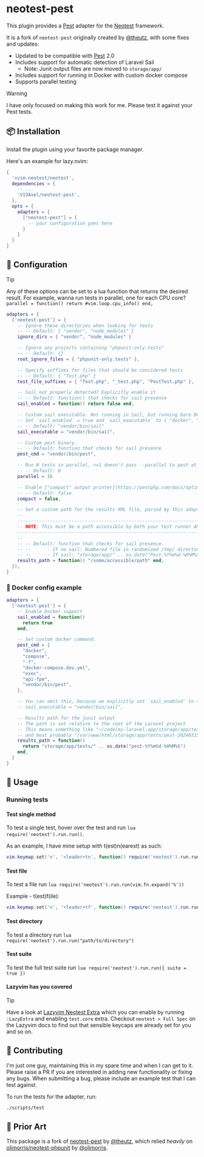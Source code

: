 # neotest-pest

This plugin provides a [Pest](https://pestphp.com) adapter for the [Neotest](https://github.com/nvim-neotest/neotest) framework.

It is a fork of `neotest-pest` originally created by [@theutz](https://github.com/theutz/neotest-pest),
with some fixes and updates:

- Updated to be compatible with [Pest](https://pestphp.com) 2.0
- Includes support for automatic detection of Laravel Sail
  - Note: Junit output files are now moved to `storage/app/`
- Includes support for running in Docker with custom docker compose
- Supports parallel testing

> [!WARNING]
> I have only focused on making this work for me. 
> Please test it against your Pest tests.

## :package: Installation

Install the plugin using your favorite package manager.

Here's an example for lazy.nvim:

```lua
{
  'nvim-neotest/neotest',
  dependencies = {
    -- ...
    'V13Axel/neotest-pest',
  },
  opts = {
    adapters = {
      ["neotest-pest"] = {
        -- your configuration goes here
      }
    }
  }
}
```

## :wrench: Configuration

> [!TIP]
> Any of these options can be set to a lua function that returns the desired result. For example, wanna run tests in parallel, one for each CPU core?
> `parallel = function() return #vim.loop.cpu_info() end,`

```lua
adapters = {
  ['neotest-pest'] = {
    -- Ignore these directories when looking for tests
    -- -- Default: { "vendor", "node_modules" }
    ignore_dirs = { "vendor", "node_modules" }

    -- Ignore any projects containing "phpunit-only.tests"
    -- -- Default: {}
    root_ignore_files = { "phpunit-only.tests" },

    -- Specify suffixes for files that should be considered tests
    -- -- Default: { "Test.php" }
    test_file_suffixes = { "Test.php", "_test.php", "PestTest.php" },

    -- Sail not properly detected? Explicitly enable it
    -- -- Default: function() that checks for sail presence
    sail_enabled = function() return false end,

    -- Custom sail executable. Not running in Sail, but running bare Docker?
    -- Set `sail_enabled` = true and `sail_executable` to { "docker", "exec", "[somecontainer]" }
    -- -- Default: "vendor/bin/sail"
    sail_executable = "vendor/bin/sail",

    -- Custom pest binary.
    -- -- Default: function that checks for sail presence
    pest_cmd = "vendor/bin/pest",

    -- Run N tests in parallel, <=1 doesn't pass --parallel to pest at all
    -- -- Default: 0
    parallel = 16

    -- Enable ["compact" output printer](https://pestphp.com/docs/optimizing-tests#content-compact-printer)
    -- -- Default: false
    compact = false,

    -- Set a custom path for the results XML file, parsed by this adapter
    --
    ------------------------------------------------------------------------------------
    -- NOTE: This must be a path accessible by both your test runner AND your editor! --
    ------------------------------------------------------------------------------------
    --
    -- -- Default: function that checks for sail presence.
    -- --      - If no sail: Numbered file in randomized /tmp/ directory (using async.fn.tempname())
    -- --      - If sail: "storage/app/" .. os.date("Pest.%Y%m%d-%H%M%S")
    results_path = function() "/some/accessible/path" end,
  }),
}
```

### :whale: Docker config example

```lua
adapters = {
  ['neotest-pest'] = {
    -- Enable Docker support
    sail_enabled = function()
      return true
    end,

    -- Set custom docker command.
    pest_cmd = {
      "docker",
      "compose",
      "-f",
      "docker-compose.dev.yml",
      "exec",
      "api-fpm",
      "vendor/bin/pest",
    },

    -- You can omit this, because we explicitly set `sail_enabled` to true
    -- sail_executable = "vendor/bin/sail",

    -- Results path for the junit output
    -- The path is set relative to the root of the Laravel project
    -- This means something like "~/code/my-laravel-app/storage/app/tests/pest-20240315-123456"
    -- and most probably "/var/www/html/storage/app/tests/pest-20240315-123456" in Docker
    results_path = function()
      return "storage/app/tests/" .. os.date("pest-%Y%m%d-%H%M%S")
    end,
  }
}
```

## :rocket: Usage

### Running tests

#### Test single method

To test a single test, hover over the test and run `lua require('neotest').run.run()`.

As an example, I have mine setup with <leader>t(est)n(earest) as such:

```lua
vim.keymap.set('n', '<leader>tn', function() require('neotest').run.run() end)
```

#### Test file

To test a file run `lua require('neotest').run.run(vim.fn.expand('%'))`

Example - <leader>t(est)f(ile):

```lua
vim.keymap.set('n', '<leader>tf', function() require('neotest').run.run(vim.fn.expand('%')) end)
```

#### Test directory

To test a directory run `lua require('neotest').run.run("path/to/directory")`

#### Test suite

To test the full test suite run `lua require('neotest').run.run({ suite = true })`

#### Lazyvim has you covered

> [!TIP]
> Have a look at [Lazyvim Neotest Extra](https://www.lazyvim.org/extras/test/core)
> which you can enable by running `:LazyExtra` and enabling `test.core` extra.
> Checkout `neotest > Full Spec` on the Lazyvim docs to find out that sensible
> keycaps are already set for you and so on.

## :gift: Contributing

I'm just one guy, maintaining this in my spare time and when I can get to it.
Please raise a PR if you are interested in adding new functionality or fixing any bugs.
When submitting a bug, please include an example test that I can test against.

To run the tests for the adapter, run:

```sh
./scripts/test
```

## :clap: Prior Art

This package is a fork of [neotest-pest](https://github.com/theutz/neotest-pest) by [@theutz](https://github.com/olimorris), which relied _heavily_ on [olimorris/neotest-phpunit](https://github.com/olimorris/neotest-phpunit) by [@olimorris](https://github.com/olimorris).
